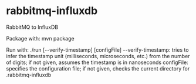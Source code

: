 # rabbitmq-influxdb
RabbitMQ to InfluxDB

Package with:
mvn package

Run with:
./run [--verify-timestamp] [configFile]
--verify-timestamp: tries to infer the timestamp unit (milliseconds, microseconds, etc.) from the number of digits; if not given, assumes the timestamp is in nanoseconds
configFile: specifies the configuration file; if not given, checks the current directory for .rabbitmq-influxdb
